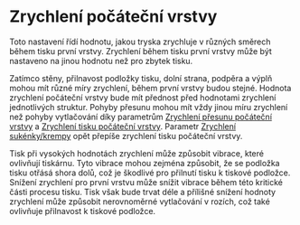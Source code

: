 Zrychlení počáteční vrstvy
====
Toto nastavení řídí hodnotu, jakou tryska zrychluje v různých směrech během tisku první vrstvy. Zrychlení během tisku první vrstvy může být nastaveno na jinou hodnotu než pro zbytek tisku.

Zatímco stěny, přilnavost podložky tisku, dolní strana, podpěra a výplň mohou mít různé míry zrychlení, během první vrstvy budou stejné. Hodnota zrychlení počáteční vrstvy bude mít přednost před hodnotami zrychlení jednotlivých struktur. Pohyby přesunu mohou mít vždy jinou míru zrychlení než pohyby vytlačování díky parametrům [Zrychlení přesunu počáteční vrstvy](acceleration_travel_layer_0.md) a [Zrychlení tisku počáteční vrstvy](acceleration_print_layer_0.md). Parametr [Zrychlení sukénky/krempy](acceleration_skirt_brim.md) opět přepíše zrychlení tisku počáteční vrstvy.

Tisk při vysokých hodnotách zrychlení může způsobit vibrace, které ovlivňují tiskárnu. Tyto vibrace mohou zejména způsobit, že se podložka tisku otřásá shora dolů, což je škodlivé pro přilnutí tisku k tiskové podložce. Snížení zrychlení pro první vrstvu může snížit vibrace během této kritické části procesu tisku. Tisk však bude trvat déle a přílišné snížení hodnoty zrychlení může způsobit nerovnoměrné vytlačování v rozích, což také ovlivňuje přilnavost k tiskové podložce.